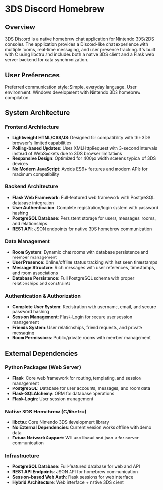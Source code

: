 # 3DS Discord Homebrew

## Overview

3DS Discord is a native homebrew chat application for Nintendo 3DS/2DS consoles. The application provides a Discord-like chat experience with multiple rooms, real-time messaging, and user presence tracking. It's built with C using libctru and includes both a native 3DS client and a Flask web server backend for data synchronization.

## User Preferences

Preferred communication style: Simple, everyday language.
User environment: Windows development with Nintendo 3DS homebrew compilation.

## System Architecture

### Frontend Architecture
- **Lightweight HTML/CSS/JS**: Designed for compatibility with the 3DS browser's limited capabilities
- **Polling-based Updates**: Uses XMLHttpRequest with 3-second intervals instead of WebSockets due to 3DS browser limitations
- **Responsive Design**: Optimized for 400px width screens typical of 3DS devices
- **No Modern JavaScript**: Avoids ES6+ features and modern APIs for maximum compatibility

### Backend Architecture
- **Flask Web Framework**: Full-featured web framework with PostgreSQL database integration
- **User Authentication**: Complete registration/login system with password hashing
- **PostgreSQL Database**: Persistent storage for users, messages, rooms, and relationships
- **REST API**: JSON endpoints for native 3DS homebrew communication

### Data Management
- **Room System**: Dynamic chat rooms with database persistence and member management
- **User Presence**: Online/offline status tracking with last seen timestamps
- **Message Structure**: Rich messages with user references, timestamps, and room associations
- **Database Persistence**: Full PostgreSQL schema with proper relationships and constraints

### Authentication & Authorization
- **Complete User System**: Registration with username, email, and secure password hashing
- **Session Management**: Flask-Login for secure user session management
- **Friends System**: User relationships, friend requests, and private messaging
- **Room Permissions**: Public/private rooms with member management

## External Dependencies

### Python Packages (Web Server)
- **Flask**: Core web framework for routing, templating, and session management
- **PostgreSQL**: Database for user accounts, messages, and room data
- **Flask-SQLAlchemy**: ORM for database operations
- **Flask-Login**: User session management

### Native 3DS Homebrew (C/libctru)
- **libctru**: Core Nintendo 3DS development library
- **No External Dependencies**: Current version works offline with demo data
- **Future Network Support**: Will use libcurl and json-c for server communication

### Infrastructure
- **PostgreSQL Database**: Full-featured database for web and API
- **REST API Endpoints**: JSON API for homebrew communication
- **Session-based Web Auth**: Flask sessions for web interface
- **Hybrid Architecture**: Web interface + native 3DS client